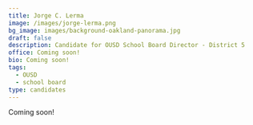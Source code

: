 ```yaml
---
title: Jorge C. Lerma
image: /images/jorge-lerma.png
bg_image: images/background-oakland-panorama.jpg
draft: false
description: Candidate for OUSD School Board Director - District 5
office: Coming soon!
bio: Coming soon!
tags:
  - OUSD
  - school board
type: candidates
---
```

Coming soon!